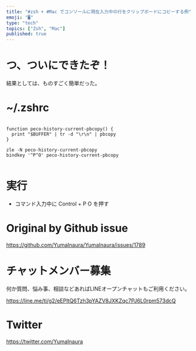 ```yaml
---
title: "#zsh + #Mac でコンソールに現在入力中の行をクリップボードにコピーする例"
emoji: "🖥"
type: "tech"
topics: ["Zsh", "Mac"]
published: true
---
```


# つ、ついにできたぞ！

結果としては、ものすごく簡単だった。

# ~/.zshrc

```

function peco-history-current-pbcopy() {
  print "$BUFFER" | tr -d "\r\n" | pbcopy
}

zle -N peco-history-current-pbcopy
bindkey '^P^O' peco-history-current-pbcopy


```

# 実行

- コマンド入力中に Control + P O を押す


# Original by Github issue

https://github.com/YumaInaura/YumaInaura/issues/1789








<!-- Update From Qiita API -->

# チャットメンバー募集


何か質問、悩み事、相談などあればLINEオープンチャットもご利用ください。

https://line.me/ti/g2/eEPltQ6Tzh3pYAZV8JXKZqc7PJ6L0rpm573dcQ





# Twitter


https://twitter.com/YumaInaura


<!-- Update From Qiita API -->


